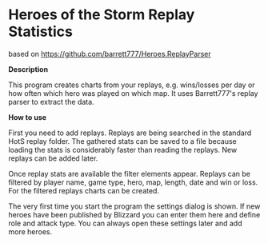 # Heroes of the Storm Replay Statistics
based on https://github.com/barrett777/Heroes.ReplayParser

**Description**

This program creates charts from your replays, e.g. wins/losses per day or how often which hero was played on which map. It uses Barrett777's replay parser to extract the data.


**How to use**

First you need to add replays. Replays are being searched in the standard HotS replay folder. The gathered stats can be saved to a file because loading the stats is considerably
faster than reading the replays. New replays can be added later.

Once replay stats are available the filter elements appear. Replays can be filtered by player name, game type, hero, map, length, date and win or loss.
For the filtered replays charts can be created.

The very first time you start the program the settings dialog is shown. If new heroes have been published by Blizzard you can enter them here and define role and attack type.
You can always open these settings later and add more heroes.
